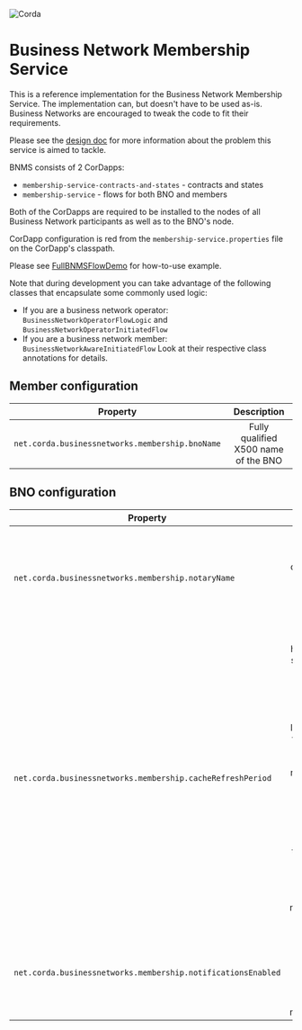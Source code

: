 ![Corda](https://www.corda.net/wp-content/uploads/2016/11/fg005_corda_b.png)

# Business Network Membership Service

This is a reference implementation for the Business Network Membership Service. The implementation can, but doesn't have to be used as-is. Business Networks are encouraged to tweak the code to fit their requirements.

Please see the [design doc](./design/design.md) for more information about the problem this service is aimed to tackle. 

BNMS consists of 2 CorDapps:
* `membership-service-contracts-and-states` - contracts and states
* `membership-service` - flows for both BNO and members

Both of the CorDapps are required to be installed to the nodes of all Business Network participants as well as to the BNO's node.

CorDapp configuration is red from the `membership-service.properties` file on the CorDapp's classpath.

Please see [FullBNMSFlowDemo](./membership-service/src/test/kotlin/net/corda/businessnetworks/membership/FullBNMSFlowDemo.kt) for how-to-use example.

Note that during development you can take advantage of the following classes that encapsulate some commonly used logic:
* If you are a business network operator: `BusinessNetworkOperatorFlowLogic` and `BusinessNetworkOperatorInitiatedFlow`
* If you are a business network member: `BusinessNetworkAwareInitiatedFlow`
Look at their respective class annotations for details.


## Member configuration 

| Property        | Description         |
| ------------- |:-------------:|
| `net.corda.businessnetworks.membership.bnoName` | Fully qualified X500 name of the BNO |

## BNO configuration 

| Property        | Description         |
| ------------- |:-------------:|
| `net.corda.businessnetworks.membership.notaryName` | Fully qualified X500 name of the Notary to be used for membership states notarisation|
| `net.corda.businessnetworks.membership.cacheRefreshPeriod` | Specifies how often (in seconds) BN members should be refreshing their membership list caches. If this attribute is not set, then the BN members will pull membership list only once, when their node starts, and then will rely on the BNO to notify them about all memberships changes.|
| `net.corda.businessnetworks.membership.notificationsEnabled` | If `true`, then the BNO will notify all members about any change to the memberships |